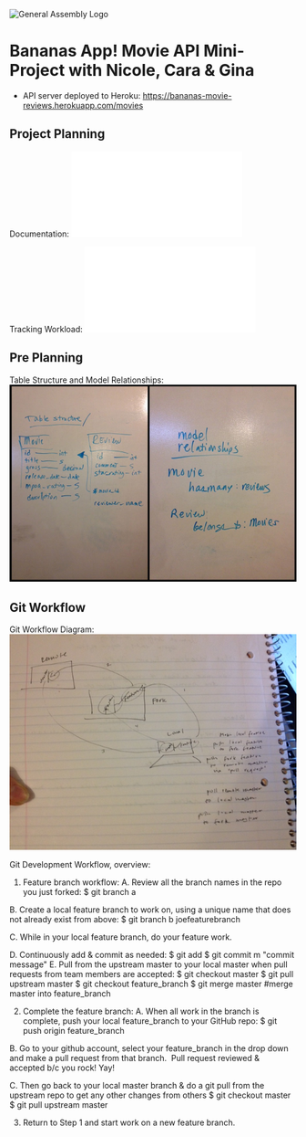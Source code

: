 ![General Assembly Logo](http://i.imgur.com/ke8USTq.png)

# Bananas App!  Movie API Mini-Project with Nicole, Cara & Gina
- API server deployed to Heroku: https://bananas-movie-reviews.herokuapp.com/movies

## Project Planning
Documentation:
![Project Specs and Runbook PDF](README_images/Bananas-ProjectSpecsandRunbook.pdf)

Tracking Workload:
![Sprints PDF](README_images/Bananas-Sprints.pdf)

## Pre Planning
Table Structure and Model Relationships:
![Table Structure and Model Relationships](README_images/preplanning.jpg)

## Git Workflow
Git Workflow Diagram:
![Git Workflow Diagram](README_images/bananas-git-workflow.jpeg)

Git Development Workflow, overview:
1. Feature branch workflow:
  A. Review all the branch names in the repo you just forked:
    $ git branch ­a

  B. Create a local feature branch to work on, using a unique name that does not already exist
from above:
    $ git branch ­b joe­feature­branch

  C. While in your local feature branch, do your feature work.

  D. Continuously add & commit as needed:
    $ git add <file or files>
    $ git commit ­m "commit message"
  E. Pull from the upstream master to your local master when pull requests from team members
are accepted:
    $ git checkout master
    $ git pull upstream master
    $ git checkout feature_branch
    $ git merge master #merge master into feature_branch

2. Complete the feature branch:
  A. When all work in the branch is complete, push your local feature_branch to your GitHub
repo:
    $ git push origin feature_branch

  B. Go to your github account, select your feature_branch in the drop down and make a pull
request from that branch.
­    Pull request reviewed & accepted b/c you rock! Yay!

C. Then go back to your local master branch & do a git pull from the upstream repo to get any
other changes from others
    $ git checkout master
    $ git pull upstream master

3. Return to Step 1 and start work on a new feature branch.
